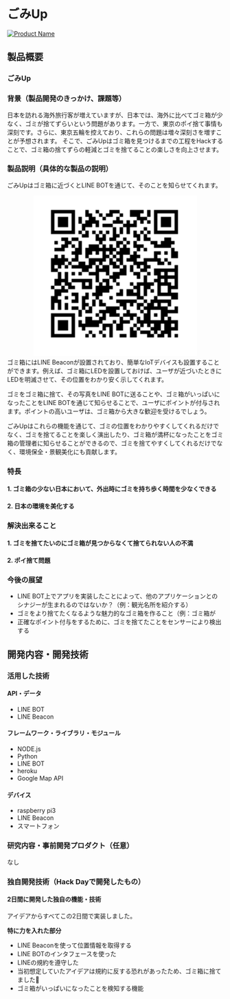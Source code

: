 # ごみUp

[![Product Name](image.png)](https://www.youtube.com/watch?v=G5rULR53uMk)

## 製品概要
### ごみUp

### 背景（製品開発のきっかけ、課題等）
日本を訪れる海外旅行客が増えていますが、日本では、海外に比べてゴミ箱が少なく、ゴミが捨てずらいという問題があります。一方で、東京のポイ捨て事情も深刻です。さらに、東京五輪を控えており、これらの問題は増々深刻さを増すことが予想されます。
そこで、ごみUpはゴミ箱を見つけるまでの工程をHackすることで、ゴミ箱の捨てずらの軽減とゴミを捨てることの楽しさを向上させます。

### 製品説明（具体的な製品の説明）
ごみUpはゴミ箱に近づくとLINE BOTを通じて、そのことを知らせてくれます。
<div style="text-align:center">
<img src="linebotQR.png"  alt="LINEBOT QRコード">
</div>
ゴミ箱にはLINE Beaconが設置されており、簡単なIoTデバイスも設置することができます。例えば、ゴミ箱にLEDを設置しておけば、ユーザが近づいたときにLEDを明滅させて、その位置をわかり安く示してくれます。

ゴミをゴミ箱に捨て、その写真をLINE BOTに送ることや、ゴミ箱がいっぱいになったことをLINE BOTを通じて知らせることで、ユーザにポイントが付与されます。ポイントの高いユーザは、ゴミ箱から大きな歓迎を受けるでしょう。

ごみUpはこれらの機能を通じて、ゴミの位置をわかりやすくしてくれるだけでなく、ゴミを捨てることを楽しく演出したり、ゴミ箱が満杯になったことをゴミ箱の管理者に知らせることができるので、ゴミを捨てやすくしてくれるだけでなく、環境保全・景観美化にも貢献します。


### 特長
#### 1. ゴミ箱の少ない日本において、外出時にゴミを持ち歩く時間を少なくできる
#### 2. 日本の環境を美化する

### 解決出来ること
#### 1. ゴミを捨てたいのにゴミ箱が見つからなくて捨てられない人の不満
#### 2. ポイ捨て問題

### 今後の展望
- LINE BOT上でアプリを実装したことによって、他のアプリケーションとのシナジーが生まれるのではないか？（例：観光名所を紹介する）
- ゴミをより捨てたくなるような魅力的なゴミ箱を作ること（例：ゴミ箱が
- 正確なポイント付与をするために、ゴミを捨てたことをセンサーにより検出する

## 開発内容・開発技術
### 活用した技術
#### API・データ
* LINE BOT
* LINE Beacon


#### フレームワーク・ライブラリ・モジュール
* NODE.js
* Python
* LINE BOT
* heroku
* Google Map API

#### デバイス
* raspberry pi3
* LINE Beacon
* スマートフォン

### 研究内容・事前開発プロダクト（任意）
なし


### 独自開発技術（Hack Dayで開発したもの）
#### 2日間に開発した独自の機能・技術
アイデアからすべてこの2日間で実装しました。

**特に力を入れた部分**
- LINE Beaconを使って位置情報を取得する
- LINE BOTのインタフェースを使った
- LINEの規約を遵守した
 - 当初想定していたアイデアは規約に反する恐れがあったため、ゴミ箱に捨てました🚮
- ゴミ箱がいっぱいになったことを検知する機能
